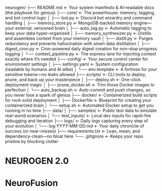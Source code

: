 neurogen/
├── README.md                  ← Your system manifesto & AI-readable docs (the playbook for genius)
├── core/                      ← The powerhouse: memory, tagging, and bot control logic
│   ├── bot.py                 ← Discord bot wizardry and command handling
│   ├── memory_store.py        ← MongoDB-backed memory engine—your external, versioned brain
│   ├── auto_tag.py            ← Automatic tagging to keep your data hyper-organized
│   ├── memory_synthesizer.py  ← Distills and assembles context from your memory vault
│   ├── distill.py             ← Purges redundancy and prevents hallucination with smart data distillation
│   ├── digest_cron.py         ← Cron-powered daily digest creation for non-stop progress logging
│   └── context_pipeline.py    ← The express lane for injecting context exactly where it’s needed
├── config/                    ← Your secure control center for environment settings
│   ├── settings.yaml          ← System configuration (readable by humans and AI alike)
│   └── env.template           ← A fortress for your sensitive tokens—no leaks allowed
├── scripts/                   ← CLI tools to deploy, prune, and back up your masterpiece
│   ├── deploy.sh              ← One-click deployment magic
│   ├── prune_docker.sh        ← Trim those Docker images to perfection
│   └── auto_backup.sh         ← Auto-commit and push changes, so you never lose a spark of genius
├── docker/                    ← Containerized build scripts for rock-solid deployment
│   ├── Dockerfile             ← Blueprint for creating your containerized brain
│   └── setup.sh               ← Automated Docker setup to get you running in no time
├── data/
│   ├── samples/               ← Public test data to simulate real-world scenarios
│   └── test_inputs/           ← Local dev inputs for rapid-fire debugging and iteration
├── logs/                      ← Daily logs capturing every step of your evolution
│   └── log-YYYY-MM-DD.md      ← Your daily chronicle of success (or near-misses)
├── requirements.txt           ← Lean, mean, and dependency-clean—no bloat here
└── .gitignore                 ← Keeps your repo pristine by blocking clutter
# NEUROGEN 2.0
# NeuroFusion
